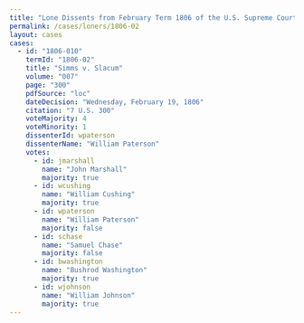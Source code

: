 ```yaml
---
title: "Lone Dissents from February Term 1806 of the U.S. Supreme Court"
permalink: /cases/loners/1806-02
layout: cases
cases:
  - id: "1806-010"
    termId: "1806-02"
    title: "Simms v. Slacum"
    volume: "007"
    page: "300"
    pdfSource: "loc"
    dateDecision: "Wednesday, February 19, 1806"
    citation: "7 U.S. 300"
    voteMajority: 4
    voteMinority: 1
    dissenterId: wpaterson
    dissenterName: "William Paterson"
    votes:
      - id: jmarshall
        name: "John Marshall"
        majority: true
      - id: wcushing
        name: "William Cushing"
        majority: true
      - id: wpaterson
        name: "William Paterson"
        majority: false
      - id: schase
        name: "Samuel Chase"
        majority: false
      - id: bwashington
        name: "Bushrod Washington"
        majority: true
      - id: wjohnson
        name: "William Johnson"
        majority: true
---
```

